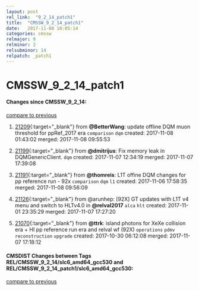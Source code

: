 ```yaml
---
layout: post
rel_link:  "9_2_14_patch1"
title:  "CMSSW_9_2_14_patch1"
date:   2017-11-08 10:05:14
categories: cmssw
relmajor: 9
relminor: 2
relsubminor: 14
relpatch: _patch1
---
```


# CMSSW_9_2_14_patch1
#### Changes since CMSSW_9_2_14:
[compare to previous](https://github.com/cms-sw/cmssw/compare/CMSSW_9_2_14...CMSSW_9_2_14_patch1)



1. [21209](http://github.com/cms-sw/cmssw/pull/21209){:target="_blank"}  from **@BetterWang**: update offline DQM muon threshold for ppRef_2017 era `comparison`  `dqm`  created: 2017-11-08 01:43:02 merged: 2017-11-08 09:55:53

2. [21199](http://github.com/cms-sw/cmssw/pull/21199){:target="_blank"}  from **@dmitrijus**: Fix memory leak in DQMGenericClient. `dqm`  created: 2017-11-07 12:34:19 merged: 2017-11-07 17:39:08

3. [21191](http://github.com/cms-sw/cmssw/pull/21191){:target="_blank"}  from **@thomreis**: L1T offine DQM changes for pp reference run - 92x `comparison`  `dqm`  `l1`  created: 2017-11-06 17:58:35 merged: 2017-11-08 09:56:09

4. [21126](http://github.com/cms-sw/cmssw/pull/21126){:target="_blank"}  from @arunhep: [92X] GT updates with L1T v4 menu and switch to HLTv4.0 in **@relval2017**  `alca`  `hlt`  created: 2017-11-01 23:35:29 merged: 2017-11-07 17:27:20

5. [21070](http://github.com/cms-sw/cmssw/pull/21070){:target="_blank"}  from **@ttrk**: island photons for XeXe collision era + HI pp reference run era and relval wf (92X) `operations`  `pdmv`  `reconstruction`  `upgrade`  created: 2017-10-30 06:12:08 merged: 2017-11-07 17:18:12

#### CMSDIST Changes between Tags REL/CMSSW_9_2_14/slc6_amd64_gcc530 and REL/CMSSW_9_2_14_patch1/slc6_amd64_gcc530:
[compare to previous](https://github.com/cms-sw/cmsdist/compare/REL/CMSSW_9_2_14/slc6_amd64_gcc530...REL/CMSSW_9_2_14_patch1/slc6_amd64_gcc530)


